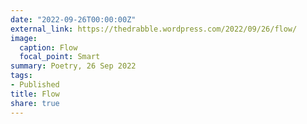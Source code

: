 ```yaml
---
date: "2022-09-26T00:00:00Z"
external_link: https://thedrabble.wordpress.com/2022/09/26/flow/
image:
  caption: Flow 
  focal_point: Smart
summary: Poetry, 26 Sep 2022
tags:
- Published
title: Flow
share: true
---
```

<!--
#Photo by <a href="https://unsplash.com/@bradleycdunn?utm_source=unsplash&utm_medium=referral&utm_content=creditCopyText">Bradley Dunn</a> on <a href="https://unsplash.com/@bradleycdunn?utm_source=unsplash&utm_medium=referral&utm_content=creditCopyText">Unsplash</a>
-->